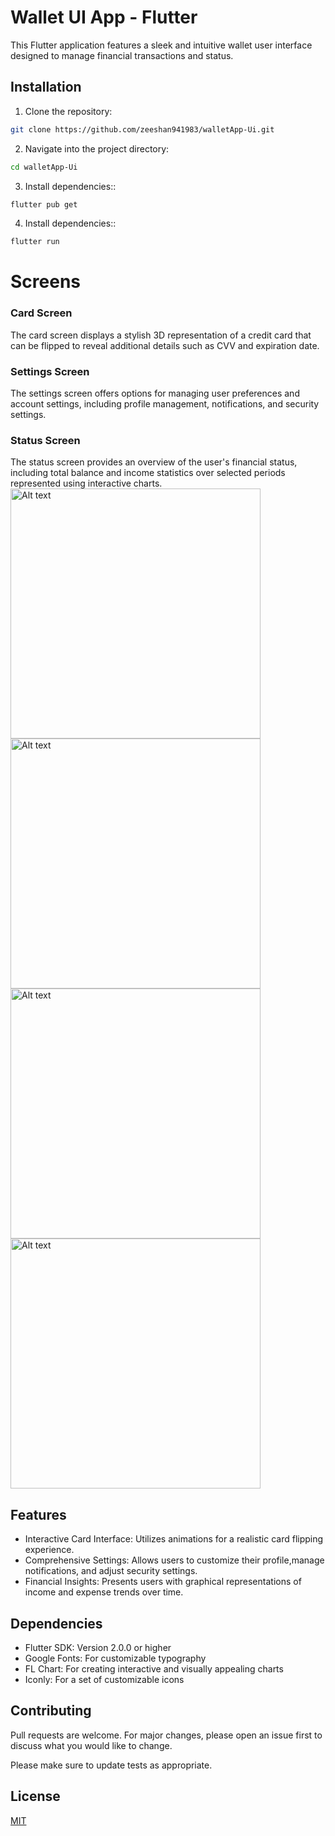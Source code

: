 # Wallet UI App - Flutter

This Flutter application features a sleek and intuitive wallet user interface designed to manage financial transactions and status.

## Installation

1. Clone the repository:

```bash
git clone https://github.com/zeeshan941983/walletApp-Ui.git
```
2. Navigate into the project directory:

```bash
cd walletApp-Ui
```
3. Install dependencies::

```bash
flutter pub get
```
4. Install dependencies::

```bash
flutter run
```

# Screens

### Card Screen
The card screen displays a stylish 3D representation of a credit card that can be flipped to reveal additional details such as CVV and expiration date.

### Settings Screen
The settings screen offers options for managing user preferences and account settings, including profile management, notifications, and security settings.

### Status Screen
The status screen provides an overview of the user's financial status, including total balance and income statistics over selected periods represented using interactive charts.
<img src="IMG_7837.PNG" alt="Alt text" width="400" />
<img src="IMG_7836.PNG" alt="Alt text" width="400" />
<img src="IMG_7838.PNG" alt="Alt text" width="400" />
<img src="IMG_7839.PNG" alt="Alt text" width="400" />

## Features

- Interactive Card Interface: Utilizes animations for a realistic card flipping experience.
- Comprehensive Settings: Allows users to customize their profile,manage notifications, and adjust security settings.
- Financial Insights: Presents users with graphical representations of income and expense trends over time.

## Dependencies

- Flutter SDK: Version 2.0.0 or higher
- Google Fonts: For customizable typography
- FL Chart: For creating interactive and visually appealing charts
- Iconly: For a set of customizable icons

## Contributing

Pull requests are welcome. For major changes, please open an issue first
to discuss what you would like to change.

Please make sure to update tests as appropriate.
## License

[MIT](https://choosealicense.com/licenses/mit/)
